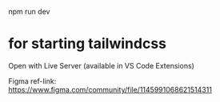 npm run dev
# for starting tailwindcss
Open with Live Server (available in VS Code Extensions)

Figma ref-link: https://www.figma.com/community/file/1145991068621514311
